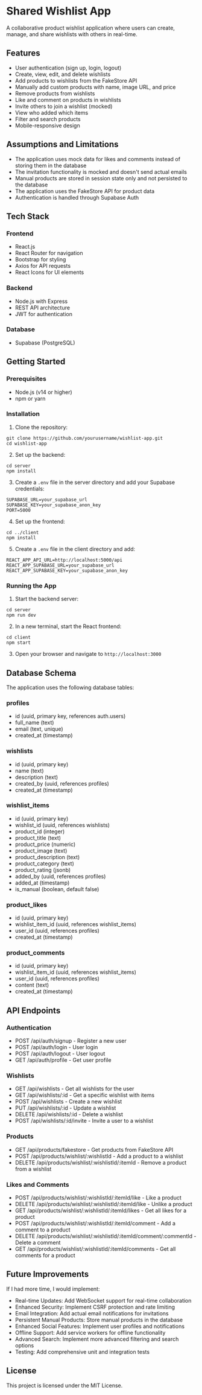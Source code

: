 # Shared Wishlist App

A collaborative product wishlist application where users can create, manage, and share wishlists with others in real-time.

## Features

- User authentication (sign up, login, logout)
- Create, view, edit, and delete wishlists
- Add products to wishlists from the FakeStore API
- Manually add custom products with name, image URL, and price
- Remove products from wishlists
- Like and comment on products in wishlists
- Invite others to join a wishlist (mocked)
- View who added which items
- Filter and search products
- Mobile-responsive design

## Assumptions and Limitations

- The application uses mock data for likes and comments instead of storing them in the database
- The invitation functionality is mocked and doesn't send actual emails
- Manual products are stored in session state only and not persisted to the database
- The application uses the FakeStore API for product data
- Authentication is handled through Supabase Auth

## Tech Stack

### Frontend
- React.js
- React Router for navigation
- Bootstrap for styling
- Axios for API requests
- React Icons for UI elements

### Backend
- Node.js with Express
- REST API architecture
- JWT for authentication

### Database
- Supabase (PostgreSQL)

## Getting Started

### Prerequisites
- Node.js (v14 or higher)
- npm or yarn

### Installation

1. Clone the repository:
```
git clone https://github.com/yourusername/wishlist-app.git
cd wishlist-app
```

2. Set up the backend:
```
cd server
npm install
```

3. Create a `.env` file in the server directory and add your Supabase credentials:
```
SUPABASE_URL=your_supabase_url
SUPABASE_KEY=your_supabase_anon_key
PORT=5000
```

4. Set up the frontend:
```
cd ../client
npm install
```

5. Create a `.env` file in the client directory and add:
```
REACT_APP_API_URL=http://localhost:5000/api
REACT_APP_SUPABASE_URL=your_supabase_url
REACT_APP_SUPABASE_KEY=your_supabase_anon_key
```

### Running the App

1. Start the backend server:
```
cd server
npm run dev
```

2. In a new terminal, start the React frontend:
```
cd client
npm start
```

3. Open your browser and navigate to `http://localhost:3000`

## Database Schema

The application uses the following database tables:

### profiles
- id (uuid, primary key, references auth.users)
- full_name (text)
- email (text, unique)
- created_at (timestamp)

### wishlists
- id (uuid, primary key)
- name (text)
- description (text)
- created_by (uuid, references profiles)
- created_at (timestamp)

### wishlist_items
- id (uuid, primary key)
- wishlist_id (uuid, references wishlists)
- product_id (integer)
- product_title (text)
- product_price (numeric)
- product_image (text)
- product_description (text)
- product_category (text)
- product_rating (jsonb)
- added_by (uuid, references profiles)
- added_at (timestamp)
- is_manual (boolean, default false)

### product_likes
- id (uuid, primary key)
- wishlist_item_id (uuid, references wishlist_items)
- user_id (uuid, references profiles)
- created_at (timestamp)

### product_comments
- id (uuid, primary key)
- wishlist_item_id (uuid, references wishlist_items)
- user_id (uuid, references profiles)
- content (text)
- created_at (timestamp)

## API Endpoints

### Authentication
- POST /api/auth/signup - Register a new user
- POST /api/auth/login - User login
- POST /api/auth/logout - User logout
- GET /api/auth/profile - Get user profile

### Wishlists
- GET /api/wishlists - Get all wishlists for the user
- GET /api/wishlists/:id - Get a specific wishlist with items
- POST /api/wishlists - Create a new wishlist
- PUT /api/wishlists/:id - Update a wishlist
- DELETE /api/wishlists/:id - Delete a wishlist
- POST /api/wishlists/:id/invite - Invite a user to a wishlist

### Products
- GET /api/products/fakestore - Get products from FakeStore API
- POST /api/products/wishlist/:wishlistId - Add a product to a wishlist
- DELETE /api/products/wishlist/:wishlistId/:itemId - Remove a product from a wishlist

### Likes and Comments
- POST /api/products/wishlist/:wishlistId/:itemId/like - Like a product
- DELETE /api/products/wishlist/:wishlistId/:itemId/like - Unlike a product
- GET /api/products/wishlist/:wishlistId/:itemId/likes - Get all likes for a product
- POST /api/products/wishlist/:wishlistId/:itemId/comment - Add a comment to a product
- DELETE /api/products/wishlist/:wishlistId/:itemId/comment/:commentId - Delete a comment
- GET /api/products/wishlist/:wishlistId/:itemId/comments - Get all comments for a product

## Future Improvements

If I had more time, I would implement:

- Real-time Updates: Add WebSocket support for real-time collaboration
- Enhanced Security: Implement CSRF protection and rate limiting
- Email Integration: Add actual email notifications for invitations
- Persistent Manual Products: Store manual products in the database
- Enhanced Social Features: Implement user profiles and notifications
- Offline Support: Add service workers for offline functionality
- Advanced Search: Implement more advanced filtering and search options
- Testing: Add comprehensive unit and integration tests

## License

This project is licensed under the MIT License.
